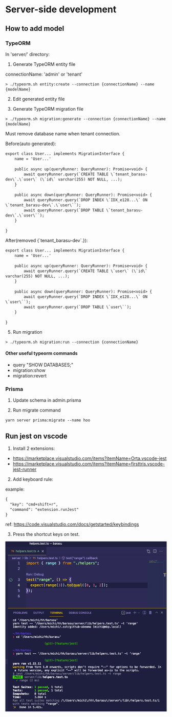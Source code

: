 # Server-side development

## How to add model

### TypeORM

In 'server/' directory:

1. Generate TypeORM entity file

connectionName: 'admin' or 'tenant'

```
> ./typeorm.sh entity:create --connection {connectionName} --name {modelName}
```

2. Edit generated entity file

3. Generate TypeORM migration file

```
> ./typeorm.sh migration:generate --connection {connectionName} --name {modelName}
```

Must remove database name when tenant connection.

Before(auto generated):

```
export class User... implements MigrationInterface {
    name = 'User...'

    public async up(queryRunner: QueryRunner): Promise<void> {
        await queryRunner.query(`CREATE TABLE \`tenant_barasu-dev\`.\`user\` (\`id\` varchar(255) NOT NULL, ...);
    }

    public async down(queryRunner: QueryRunner): Promise<void> {
        await queryRunner.query(`DROP INDEX \`IDX_e128...\` ON \`tenant_barasu-dev\`.\`user\``);
        await queryRunner.query(`DROP TABLE \`tenant_barasu-dev\`.\`user\``);
    }

}
```

After(removed {\`tenant_barasu-dev\`.}):

```
export class User... implements MigrationInterface {
    name = 'User...'

    public async up(queryRunner: QueryRunner): Promise<void> {
        await queryRunner.query(`CREATE TABLE \`user\` (\`id\` varchar(255) NOT NULL, ...);
    }

    public async down(queryRunner: QueryRunner): Promise<void> {
        await queryRunner.query(`DROP INDEX \`IDX_e128...\` ON \`user\``);
        await queryRunner.query(`DROP TABLE \`user\``);
    }

}
```

5. Run migration

```
> ./typeorm.sh migration:run --connection {connectionName}
```

#### Other useful typeorm commands

- query "SHOW DATABASES;"
- migration:show
- migration:revert

### Prisma

1. Update schema in admin.prisma

2. Run migrate command

```
yarn server prisma:migrate --name hoo
```

## Run jest on vscode

1. Install 2 extensions:

- https://marketplace.visualstudio.com/items?itemName=Orta.vscode-jest
- https://marketplace.visualstudio.com/items?itemName=firsttris.vscode-jest-runner

2.  Add keyboard rule:

example:

```
{
  "key": "cmd+shift+r",
  "command": "extension.runJest"
}
```

ref: https://code.visualstudio.com/docs/getstarted/keybindings

3.  Press the shortcut keys on test.

![](start-server.run-jest-on-vscode.png)
